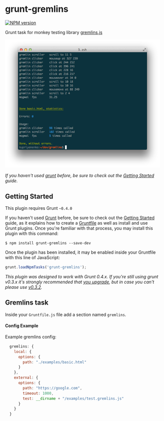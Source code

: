 grunt-gremlins
============

[![NPM version](https://badge.fury.io/js/grunt-gremlins.png)](http://badge.fury.io/js/grunt-gremlins)

Grunt task for monkey testing library [gremlins.js](https://github.com/marmelab/gremlins.js)

![](https://raw.githubusercontent.com/kupriyanenko/grunt-gremlins/gh-pages/img/screenshot.png)

_If you haven't used [grunt](http://gruntjs.com/) before, be sure to check out the [Getting Started](https://github.com/cowboy/grunt/blob/master/docs/getting_started.md) guide._

## Getting Started
This plugin requires Grunt `~0.4.0`

If you haven't used [Grunt](http://gruntjs.com/) before, be sure to check out the [Getting Started](http://gruntjs.com/getting-started) guide, as it explains how to create a [Gruntfile](http://gruntjs.com/sample-gruntfile) as well as install and use Grunt plugins. Once you're familiar with that process, you may install this plugin with this command:

```shell
$ npm install grunt-gremlins --save-dev
```

Once the plugin has been installed, it may be enabled inside your Gruntfile with this line of JavaScript:

```js
grunt.loadNpmTasks('grunt-gremlins');
```

*This plugin was designed to work with Grunt 0.4.x. If you're still using grunt v0.3.x it's strongly recommended that [you upgrade](http://gruntjs.com/upgrading-from-0.3-to-0.4), but in case you can't please use [v0.3.2](https://github.com/gruntjs/grunt-contrib-clean/tree/grunt-0.3-stable).*

## Gremlins task

Inside your `Gruntfile.js` file add a section named `gremlins`.

#### Config Example

Example gremlins config:

```javascript
  gremlins: {
    local: {
      options: {
        path: "./examples/basic.html"
      }
    },
    external: {
      options: {
        path: "https://google.com",
        timeout: 1000,
        test: __dirname + "/examples/test.gremlins.js"
      }
    }
  }
```
